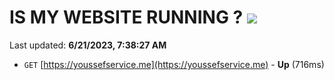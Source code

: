 # IS MY WEBSITE RUNNING ? [![](https://img.shields.io/static/v1?label=Sponsor&message=%E2%9D%A4&logo=GitHub&color=%23fe8e86)](https://github.com/sponsors/<username>)

Last updated: **6/21/2023, 7:38:27 AM**

- `GET` [https://youssefservice.me](https://youssefservice.me) - **Up** (716ms)

